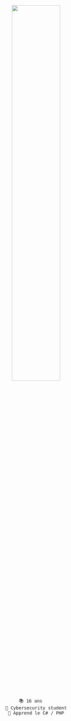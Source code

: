 <div align="center">
<img src="https://readme-typing-svg.demolab.com/?font=Roboto+Slab&pause=1000&color=0e37eff&center=true&random=true&lines=Etudiant+en+Cybersec,+ 16 ans;%26+Maîtrise le Python,+Javascript,+Html,+CSS" width="55%" />
<br><br>
<pre>
📚 16 ans    
📰 Cybersecurity student
🔎 Apprend le C# / PHP
</pre>
</div>

